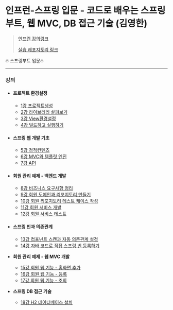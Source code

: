 # 인프런-**스프링 입문 - 코드로 배우는 스프링 부트, 웹 MVC, DB 접근 기술** (김영한)

>[인프런 강의링크](https://www.inflearn.com/course/%EC%8A%A4%ED%94%84%EB%A7%81-%EC%9E%85%EB%AC%B8-%EC%8A%A4%ED%94%84%EB%A7%81%EB%B6%80%ED%8A%B8/dashboard)
>
>[실습 레포지토리 링크](https://github.com/kyun9/Spring_boot_Practice)

:fire: 스프링부트 입문:fire:

***

### 강의

- #### **프로젝트 환경설정**

  - [1강 프로젝트생성](./1강_프로젝트생성.md)
  - [2강 라이브러리 살펴보기](./2강_라이브러리살펴보기.md)
  - [3강 View환경설정](./3강_View환경설정.md)
  - [4강 빌드하고 실행하기](./4강_빌드하고실행하기.md)

- #### **스프링 웹 개발 기초**

  - [5강 정적컨텐츠](./5강_정적컨텐츠.md)
  - [6강 MVC와 템플릿 엔진](./6강_MVC와템플릿엔진.md)
  - [7강 API](./7강_API.md)

- #### **회원 관리 예제 - 백엔드 개발**

  - [8강 비즈니스 요구사항 정리](./8강_비즈니스요구사항정리.md)
  - [9강 회원 도메인과 리포지토리 만들기](./9강_회원도메인과리포지토리만들기.md)
  - [10강 회원 리포지토리 테스트 케이스 작성](./10강_회원리포지토리테스트케이스작성.md)
  - [11강 회원 서비스 개발](./11강_회원서비스개발.md)
  - [12강 회원 서비스 테스트](./12강_회원서비스테스트.md)

- #### **스프링 빈과 의존관계**

  - [13강 컴포넌트 스캔과 자동 의존관계 설정](./13강_컴포넌트스캔과_자동의존관계설정.md)
  - [14강 자바 코드로 직접 스프링 빈 등록하기](./14강_자바코드로_직접스프링빈_등록하기.md)


- **회원 관리 예제 - 웹 MVC 개발**
  - [15강 회원 웹 기능 - 홈화면 추가](./15강_회원_웹기능_홈화면추가.md)
  - [16강 회원 웹 기능 - 등록](./16강_회원_웹기능_등록.md)
  - [17강 회원 웹 기능 - 조회](./17강_회원_웹기능_조회.md)
- **스프링 DB 접근 기술**

  - [18강 H2 데이터베이스 설치](18강_H2데이터베이스설치.md)

